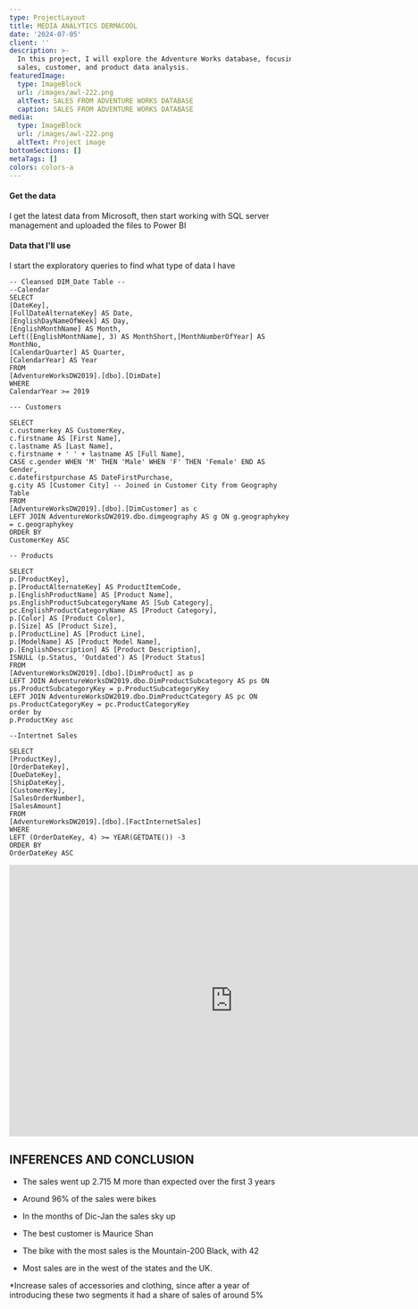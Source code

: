 ```yaml
---
type: ProjectLayout
title: MEDIA ANALYTICS DERMACOOL
date: '2024-07-05'
client: ''
description: >-
  In this project, I will explore the Adventure Works database, focusing on
  sales, customer, and product data analysis.
featuredImage:
  type: ImageBlock
  url: /images/awl-222.png
  altText: SALES FROM ADVENTURE WORKS DATABASE
  caption: SALES FROM ADVENTURE WORKS DATABASE
media:
  type: ImageBlock
  url: /images/awl-222.png
  altText: Project image
bottomSections: []
metaTags: []
colors: colors-a
---
```

#### Get the data

I get the latest data from Microsoft, then start working with SQL server management and uploaded the files to Power BI

#### Data that I'll use

I start the exploratory queries to find what type of data I have

```
-- Cleansed DIM_Date Table --
--Calendar
SELECT
[DateKey],
[FullDateAlternateKey] AS Date,
[EnglishDayNameOfWeek] AS Day,
[EnglishMonthName] AS Month,
Left([EnglishMonthName], 3) AS MonthShort,[MonthNumberOfYear] AS MonthNo,
[CalendarQuarter] AS Quarter,
[CalendarYear] AS Year
FROM
[AdventureWorksDW2019].[dbo].[DimDate]
WHERE
CalendarYear >= 2019

```

```
--- Customers
```

```
SELECT
c.customerkey AS CustomerKey,
c.firstname AS [First Name],
c.lastname AS [Last Name],
c.firstname + ' ' + lastname AS [Full Name],
CASE c.gender WHEN 'M' THEN 'Male' WHEN 'F' THEN 'Female' END AS Gender,
c.datefirstpurchase AS DateFirstPurchase,
g.city AS [Customer City] -- Joined in Customer City from Geography Table
FROM
[AdventureWorksDW2019].[dbo].[DimCustomer] as c
LEFT JOIN AdventureWorksDW2019.dbo.dimgeography AS g ON g.geographykey = c.geographykey
ORDER BY
CustomerKey ASC

```

```
-- Products
```

```
SELECT
p.[ProductKey],
p.[ProductAlternateKey] AS ProductItemCode,
p.[EnglishProductName] AS [Product Name],
ps.EnglishProductSubcategoryName AS [Sub Category],
pc.EnglishProductCategoryName AS [Product Category],
p.[Color] AS [Product Color],
p.[Size] AS [Product Size],
p.[ProductLine] AS [Product Line],
p.[ModelName] AS [Product Model Name],
p.[EnglishDescription] AS [Product Description],
ISNULL (p.Status, 'Outdated') AS [Product Status]
FROM
[AdventureWorksDW2019].[dbo].[DimProduct] as p
LEFT JOIN AdventureWorksDW2019.dbo.DimProductSubcategory AS ps ON ps.ProductSubcategoryKey = p.ProductSubcategoryKey
LEFT JOIN AdventureWorksDW2019.dbo.DimProductCategory AS pc ON ps.ProductCategoryKey = pc.ProductCategoryKey
order by
p.ProductKey asc

```

```
--Intertnet Sales
```

```
SELECT
[ProductKey],
[OrderDateKey],
[DueDateKey],
[ShipDateKey],
[CustomerKey],
[SalesOrderNumber],
[SalesAmount]
FROM
[AdventureWorksDW2019].[dbo].[FactInternetSales]
WHERE
LEFT (OrderDateKey, 4) >= YEAR(GETDATE()) -3
ORDER BY
OrderDateKey ASC
```

<iframe title="AdventureWorks2" width="800" height="486" src="https://app.powerbi.com/view?r=eyJrIjoiMmUzNGM2MTctYzQ4OS00MjkxLTgxY2ItMjc5OTU5YWIzZTVmIiwidCI6ImQ3YWZiYjlhLTYzMTAtNGVkMi05ZTczLWE3MGE3ZDUxNjljZCIsImMiOjR9" frameborder="0" allowFullScreen="true"></iframe>

## INFERENCES AND CONCLUSION

*   The sales went up 2.715 M more than expected over the first 3 years

*   Around 96% of the sales were bikes

*   In the months of Dic-Jan the sales sky up

*   The best customer is Maurice Shan

*   The bike with the most sales is the Mountain-200 Black, with 42

*   Most sales are in the west of the states and the UK.

\*Increase sales of accessories and clothing, since after a year of introducing these two segments it had a share of sales of around 5%
